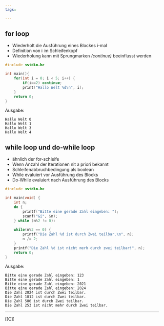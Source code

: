```yaml
---
tags:

---
```

## for loop
- Wiederholt die Ausführung eines Blockes i-mal
- Definition von i im Schleifenkopf
- Wiederholung kann mit Sprungmarken *(continue)* beeinflusst werden
```C
#include <stdio.h>

int main(){
	for(int i = 0; i < 5; i++) {
		if(i==2) continue;
		print("Hallo Welt %d\n", i);
	}
	return 0;
}
```
Ausgabe:
```
Hallo Welt 0
Hallo Welt 1
Hallo Welt 3
Hallo Welt 4
```


## while loop und do-while loop
- ähnlich der for-schleife
- Wenn Anzahl der Iterationen nit a priori bekannt
- Schleifenabbruchbedingung als boolean
- While evaluiert vor Ausführung des Blocks
- Do-While evaluiert nach Ausführung des Blocks
```C
#include <stdio.h>

int main(void) {
	int n;
	do {
		printf("Bitte eine gerade Zahl eingeben: ");
		scanf("&i", &n);
	} while (n%2 != 0):
	
	while(n%2 == 0) {
		printf("Die Zahl %d ist durch Zwei teilbar.\n", n);
		n /= 2;
	}
	printf("Die Zahl %d ist nicht merh durch zwei teilbar!", n);
	return 0;
}
```
Ausgabe:
```
Bitte eine gerade Zahl eingeben: 123
Bitte eine gerade Zahl eingeben: 1
Bitte eine gerade Zahl eingeben: 2021
Bitte eine gerade Zahl eingeben: 2024
Die Zahl 2024 ist durch Zwei teilbar.
Die Zahl 1012 ist durch Zwei teilbar.
Die Zahl 506 ist durch Zwei teilbar.
Die Zahl 253 ist nicht mehr durch Zwei teilbar.
```

---
[[C]]